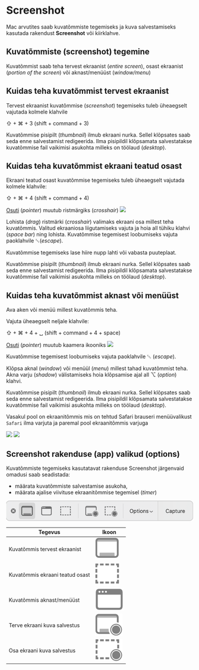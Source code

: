 # Screenshot

Mac arvutites saab kuvatõmmiste tegemiseks ja kuva salvestamiseks kasutada rakendust **Screenshot** või kiirklahve. &#x20;

## Kuvatõmmiste (screenshot) tegemine

Kuvatõmmist saab teha tervest ekraanist (_entire screen_), osast ekraanist (_portion of the screen_) või aknast/menüüst (_window/menu_)&#x20;

## Kuidas teha kuvatõmmist tervest ekraanist

Tervest ekraanist kuvatõmmise (_screenshot_) tegemiseks tuleb üheaegselt vajutada kolmele klahvile&#x20;

&#x20;                ⇧ + ⌘ + 3   (shift + command + 3)

Kuvatõmmise pisipilt (_thumbnail_) ilmub ekraani nurka. Sellel klõpsates saab seda enne salvestamist redigeerida. Ilma pisipildil klõpsamata salvestatakse kuvatõmmise fail vaikimisi asukohta milleks on töölaud (_desktop_).

## Kuidas teha kuvatõmmist ekraani teatud osast

Ekraani teatud osast kuvatõmmise tegemiseks tuleb üheaegselt vajutada kolmele klahvile:

&#x20;         ⇧ + ⌘ + 4 (shift + command + 4)

[Osuti](../terminid/sonastik/osuti-pointer.md) (_pointer_) muutub ristmärgiks (_crosshair_) ![](https://support.apple.com/library/content/dam/edam/applecare/images/en\_US/macos/macos-mojave-screenshot-crosshair-inline-icon.png)

Lohista (_drag_) ristmärki (_crosshair_) valimaks ekraani osa millest teha kuvatõmmis. Valitud ekraaniosa liigutamiseks vajuta ja hoia all tühiku klahvi (_space bar_) ning lohista. Kuvatõmmise tegemisest loobumiseks vajuta paoklahvile ␛(_escape_).

Kuvatõmmise tegemiseks lase hiire nupp lahti või vabasta puuteplaat.&#x20;

Kuvatõmmise pisipilt (_thumbnail_) ilmub ekraani nurka. Sellel klõpsates saab seda enne salvestamist redigeerida. Ilma pisipildil klõpsamata salvestatakse kuvatõmmise fail vaikimisi asukohta milleks on töölaud (_desktop_).

## Kuidas teha kuvatõmmist aknast või menüüst

Ava aken või menüü millest kuvatõmmis teha.&#x20;

Vajuta üheaegselt neljale klahvile:

&#x20;         ⇧ + ⌘ + 4 + ␣ (shift + command + 4 + space)

[Osuti](../terminid/sonastik/osuti-pointer.md) (_pointer_) muutub kaamera ikooniks ![](https://support.apple.com/library/content/dam/edam/applecare/images/en\_US/macos/macos-mojave-screenshot-window-inline-icon.png)

Kuvatõmmise tegemisest loobumiseks vajuta paoklahvile ␛ (_escape_).

Klõpsa aknal (_window_) või menüül (_menu_) millest tahad kuvatõmmist teha. Akna varju (_shadow_) välistamiseks hoia klõpsamise ajal all ⌥ (_option_) klahvi.

Kuvatõmmise pisipilt (_thumbnail_) ilmub ekraani nurka. Sellel klõpsates saab seda enne salvestamist redigeerida. Ilma pisipildil klõpsamata salvestatakse kuvatõmmise fail vaikimisi asukohta milleks on töölaud (_desktop_).

Vasakul pool on ekraanitõmmis mis on tehtud Safari brauseri menüüvalikust `Safari` ilma varjuta ja paremal pool ekraanitõmmis varjuga

&#x20;![](<../.gitbook/assets/ekraanitõmmis\_varjuta (1).png>) ![](<../.gitbook/assets/ekraanitõmmis\_varjuga (1).png>)&#x20;





## Screenshot rakenduse (app) valikud (options)

Kuvatõmmiste tegemiseks kasutatavat rakenduse Screenshot järgenvaid omadusi saab seadistada:

* &#x20;määrata kuvatõmmiste salvestamise asukoha,&#x20;
* määrata ajalise viivituse ekraanitõmmise tegemisel (_timer_)

![](<../.gitbook/assets/image (5).png>)





| Tegevus                         | Ikoon                                     |
| ------------------------------- | ----------------------------------------- |
| Kuvatõmmis tervest ekraanist    |  ![](<../.gitbook/assets/image (2).png>)  |
| Kuvatõmmis ekraani teatud osast | ![](../.gitbook/assets/image.png)         |
| Kuvatõmmis aknast/menüüst       | ![](<../.gitbook/assets/image (6).png>)   |
| Terve ekraani kuva salvestus    | ![](<../.gitbook/assets/image (3).png>)   |
| Osa ekraani kuva salvestus      | ![](<../.gitbook/assets/image (1).png>)   |
